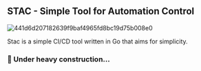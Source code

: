 ## STAC - Simple Tool for Automation Control

![441d6d207182639f9baf4965fd8bc19d75b008e0](https://user-images.githubusercontent.com/31459252/234895494-b78e282e-f9cd-4a96-b489-a7ff840b9326.png)

Stac is a simple CI/CD tool written in Go that aims for simplicity.

### 🚧 Under heavy construction...
